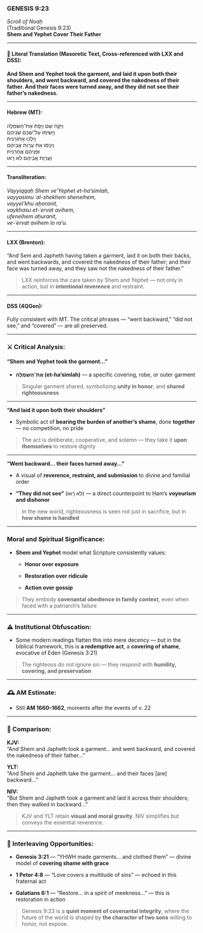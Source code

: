 ### **GENESIS 9:23**

_Scroll of Noaḥ_  
(Traditional Genesis 9:23)  
**Shem and Yephet Cover Their Father**

---

#### 📜 Literal Translation (Masoretic Text, Cross-referenced with LXX and DSS):

**And Shem and Yephet took the garment, and laid it upon both their shoulders, and went backward, and covered the nakedness of their father. And their faces were turned away, and they did not see their father’s nakedness.**

---

#### Hebrew (MT):

וַיִּקַּח שֵׁם וְיֶפֶת אֶת־הַשִּׂמְלָה  
וַיָּשִׂימוּ עַל־שְׁכֵם שְׁנֵיהֶם  
וַיֵּלְכוּ אָחוֹרַנִּית  
וַיְכַסּוּ אֵת עֶרְוַת אֲבִיהֶם  
וּפְנֵיהֶם אֲחֻרַנִּית  
וְעֶרְוַת אֲבִיהֶם לֹא רָאוּ

---

#### Transliteration:

_Vayyiqqaḥ Shem ve’Yephet et-ha’simlah,  
vayyasimu ʿal-shekhem sheneihem,  
vayyel’khu aḥoranit,  
vaykhasu et-ʿervat avihem,  
ufeneihem aḥuranit,  
ve-ʿervat avihem lo ra’u._

---

#### LXX (Brenton):

“And Sem and Japheth having taken a garment, laid it on both their backs, and went backwards, and covered the nakedness of their father; and their face was turned away, and they saw not the nakedness of their father.”

> LXX reinforces the care taken by Shem and Yephet — not only in action, but in **intentional reverence** and restraint.

---

#### DSS (4QGen):

Fully consistent with MT. The critical phrases — “went backward,” “did not see,” and “covered” — are all preserved.

---

### ⚔️ Critical Analysis:

#### **“Shem and Yephet took the garment…”**

- **אֶת־הַשִּׂמְלָה (et-ha’simlah)** — a specific covering, robe, or outer garment
    

> Singular garment shared, symbolizing **unity in honor**, and **shared righteousness**

---

**“And laid it upon both their shoulders”**

- Symbolic act of **bearing the burden of another’s shame**, done **together** — no competition, no pride
    

> The act is deliberate, cooperative, and solemn — they take it **upon themselves** to restore dignity

---

**“Went backward… their faces turned away…”**

- A visual of **reverence, restraint, and submission** to divine and familial order
    
- **“They did not see”** (לֹא רָאוּ) — a direct counterpoint to Ḥam’s **voyeurism and dishonor**
    

> In the new world, righteousness is seen not just in sacrifice, but in **how shame is handled**

---

### Moral and Spiritual Significance:

- **Shem and Yephet** model what Scripture consistently values:
    
    - **Honor over exposure**
        
    - **Restoration over ridicule**
        
    - **Action over gossip**
        

> They embody **covenantal obedience in family context**, even when faced with a patriarch’s failure

---

### ⚠️ Institutional Obfuscation:

- Some modern readings flatten this into mere decency — but in the biblical framework, this is **a redemptive act**, a **covering of shame**, evocative of Eden (Genesis 3:21)
    

> The righteous do not ignore sin — they respond with **humility, covering, and preservation**

---

### 🕰️ AM Estimate:

- Still **AM 1660–1662**, moments after the events of v. 22
    

---

### 📖 Comparison:

**KJV:**  
“And Shem and Japheth took a garment… and went backward, and covered the nakedness of their father…”

**YLT:**  
“And Shem and Japheth take the garment… and their faces [are] backward…”

**NIV:**  
“But Shem and Japheth took a garment and laid it across their shoulders; then they walked in backward…”

> KJV and YLT retain **visual and moral gravity**. NIV simplifies but conveys the essential reverence.

---

### 🔗 Interleaving Opportunities:

- **Genesis 3:21** — “YHWH made garments… and clothed them” — divine model of **covering shame with grace**
    
- **1 Peter 4:8** — “Love covers a multitude of sins” — echoed in this fraternal act
    
- **Galatians 6:1** — “Restore… in a spirit of meekness…” — this is restoration in action
    

> Genesis 9:23 is a **quiet moment of covenantal integrity**, where the future of the world is shaped by **the character of two sons** willing to honor, not expose.